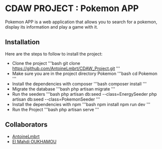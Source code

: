 # CDAW PROJECT : Pokemon APP
Pokemon APP is a web application that allows you to search for a pokemon, display its information and play a game with it.
## Installation
Here are the steps to follow to install the project:
- Clone the project
'''bash
git clone https://github.com/AntoineLmbrt/CDAW_Project.git
'''
- Make sure you are in the project directory Pokemon
'''bash
cd Pokemon
'''
- Install the dependencies with composer
'''bash
composer install
'''
- Migrate the database
'''bash
php artisan migrate
'''
- Run the seeders
'''bash
php artisan db:seed --class=EnergySeeder
php artisan db:seed --class=PokemonSeeder
'''
- Install the dependencies with npm
'''bash
npm install
npm run dev
'''
- Run the Project
'''bash
php artisan serve
'''
## Collaborators

- [AntoineLmbrt](https://github.com/AntoineLmbrt)
- [El Mahdi OUKHAMOU](https://github.com/elmahdi43)
